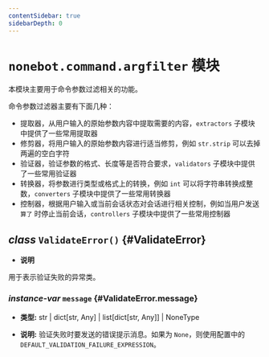 ```yaml
---
contentSidebar: true
sidebarDepth: 0
---
```


# `nonebot.command.argfilter` 模块 <Badge text="1.2.0+"/>

本模块主要用于命令参数过滤相关的功能。

命令参数过滤器主要有下面几种：

- 提取器，从用户输入的原始参数内容中提取需要的内容，`extractors` 子模块中提供了一些常用提取器
- 修剪器，将用户输入的原始参数内容进行适当修剪，例如 `str.strip` 可以去掉两遍的空白字符
- 验证器，验证参数的格式、长度等是否符合要求，`validators` 子模块中提供了一些常用验证器
- 转换器，将参数进行类型或格式上的转换，例如 `int` 可以将字符串转换成整数，`converters` 子模块中提供了一些常用转换器
- 控制器，根据用户输入或当前会话状态对会话进行相关控制，例如当用户发送 `算了` 时停止当前会话，`controllers` 子模块中提供了一些常用控制器

## _class_ `ValidateError()` {#ValidateError}

- **说明**

用于表示验证失败的异常类。

### _instance-var_ `message` {#ValidateError.message}

- **类型:** str | dict[str, Any] | list[dict[str, Any]] | NoneType

- **说明:** 验证失败时要发送的错误提示消息。如果为 `None`，则使用配置中的 `DEFAULT_VALIDATION_FAILURE_EXPRESSION`。
